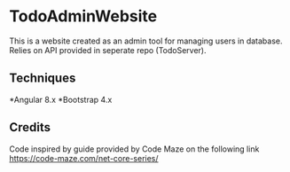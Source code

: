 # TodoAdminWebsite
This is a website created as an admin tool for managing users in database. Relies on API provided in seperate repo (TodoServer).

## Techniques ##
*Angular 8.x
*Bootstrap 4.x

## Credits ##
Code inspired by guide provided by Code Maze on the following link https://code-maze.com/net-core-series/
